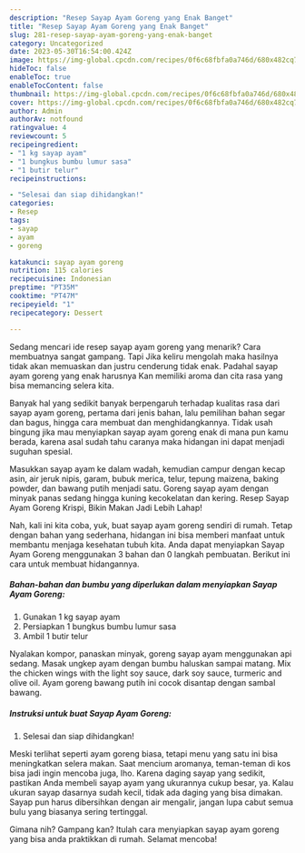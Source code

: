 ```yaml
---
description: "Resep Sayap Ayam Goreng yang Enak Banget"
title: "Resep Sayap Ayam Goreng yang Enak Banget"
slug: 281-resep-sayap-ayam-goreng-yang-enak-banget
category: Uncategorized
date: 2023-05-30T16:54:00.424Z
image: https://img-global.cpcdn.com/recipes/0f6c68fbfa0a746d/680x482cq70/sayap-ayam-goreng-foto-resep-utama.jpg
hideToc: false
enableToc: true
enableTocContent: false
thumbnail: https://img-global.cpcdn.com/recipes/0f6c68fbfa0a746d/680x482cq70/sayap-ayam-goreng-foto-resep-utama.jpg
cover: https://img-global.cpcdn.com/recipes/0f6c68fbfa0a746d/680x482cq70/sayap-ayam-goreng-foto-resep-utama.jpg
author: Admin
authorAv: notfound
ratingvalue: 4
reviewcount: 5
recipeingredient:
- "1 kg sayap ayam"
- "1 bungkus bumbu lumur sasa"
- "1 butir telur"
recipeinstructions:

- "Selesai dan siap dihidangkan!"
categories:
- Resep
tags:
- sayap
- ayam
- goreng

katakunci: sayap ayam goreng 
nutrition: 115 calories
recipecuisine: Indonesian
preptime: "PT35M"
cooktime: "PT47M"
recipeyield: "1"
recipecategory: Dessert

---
```



Sedang mencari ide resep sayap ayam goreng yang menarik? Cara membuatnya sangat gampang. Tapi Jika keliru mengolah maka hasilnya tidak akan memuaskan dan justru cenderung tidak enak. Padahal sayap ayam goreng yang enak harusnya Kan memiliki aroma dan cita rasa yang bisa memancing selera kita.


Banyak hal yang sedikit banyak berpengaruh terhadap kualitas rasa dari sayap ayam goreng, pertama dari jenis bahan, lalu pemilihan bahan segar dan bagus, hingga cara membuat dan menghidangkannya. Tidak usah bingung jika mau menyiapkan sayap ayam goreng enak di mana pun kamu berada, karena asal sudah tahu caranya maka hidangan ini dapat menjadi suguhan spesial.

Masukkan sayap ayam ke dalam wadah, kemudian campur dengan kecap asin, air jeruk nipis, garam, bubuk merica, telur, tepung maizena, baking powder, dan bawang putih menjadi satu. Goreng sayap ayam dengan minyak panas sedang hingga kuning kecokelatan dan kering. Resep Sayap Ayam Goreng Krispi, Bikin Makan Jadi Lebih Lahap!


Nah, kali ini kita coba, yuk, buat sayap ayam goreng sendiri di rumah. Tetap dengan bahan yang sederhana, hidangan ini bisa memberi manfaat untuk membantu menjaga kesehatan tubuh kita. Anda dapat menyiapkan Sayap Ayam Goreng menggunakan 3 bahan dan 0 langkah pembuatan. Berikut ini cara untuk membuat hidangannya.

<!--inarticleads1-->

##### Bahan-bahan dan bumbu yang diperlukan dalam menyiapkan Sayap Ayam Goreng:

1. Gunakan 1 kg sayap ayam
1. Persiapkan 1 bungkus bumbu lumur sasa
1. Ambil 1 butir telur


Nyalakan kompor, panaskan minyak, goreng sayap ayam menggunakan api sedang. Masak ungkep ayam dengan bumbu haluskan sampai matang. Mix the chicken wings with the light soy sauce, dark soy sauce, turmeric and olive oil. Ayam goreng bawang putih ini cocok disantap dengan sambal bawang. 

<!--inarticleads2-->

##### Instruksi untuk buat Sayap Ayam Goreng:


1. Selesai dan siap dihidangkan!

Meski terlihat seperti ayam goreng biasa, tetapi menu yang satu ini bisa meningkatkan selera makan. Saat mencium aromanya, teman-teman di kos bisa jadi ingin mencoba juga, lho. Karena daging sayap yang sedikit, pastikan Anda membeli sayap ayam yang ukurannya cukup besar, ya. Kalau ukuran sayap dasarnya sudah kecil, tidak ada daging yang bisa dimakan. Sayap pun harus dibersihkan dengan air mengalir, jangan lupa cabut semua bulu yang biasanya sering tertinggal. 

Gimana nih? Gampang kan? Itulah cara menyiapkan sayap ayam goreng yang bisa anda praktikkan di rumah. Selamat mencoba!
